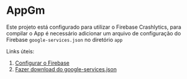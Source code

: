 # AppGm

Este projeto está configurado para utilizar o Firebase Crashlytics, para compilar o App é necessário adicionar um arquivo de configuração do Firebase `google-services.json` no diretório `app`

Links úteis:
1. [Configurar o Firebase](https://firebase.google.com/docs/android/setup?authuser=0)
2. [Fazer download do google-services.json](https://support.google.com/firebase/answer/7015592?authuser=0)
